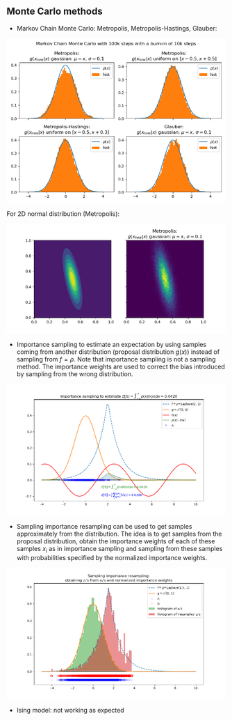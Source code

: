 ## Monte Carlo methods

* Markov Chain Monte Carlo: Metropolis, Metropolis-Hastings, Glauber:

![img](./images/mcmc.png)

For 2D normal distribution (Metropolis):

![img](./images/mcmc_metropolis_2d.png)

* Importance sampling to estimate an expectation by using samples coming
from another distribution (proposal distribution $g(x)$) instead of sampling
from $f=\rho$. Note that importance sampling is not a sampling method.
The importance weights are used to correct the bias introduced by sampling from
the wrong distribution.

![importance_sampling](./images/importance_sampling.png)

* Sampling importance resampling can be used to get samples approximately from
the distribution. The idea is to get samples from the proposal distribution,
obtain the importance weights of each of these samples $x_i$ as in
importance sampling and sampling from these samples with probabilities specified
by the normalized importance weights.

![sampling importance resampling](./images/sampling_importance_resampling.png)

* Ising model: not working as expected

